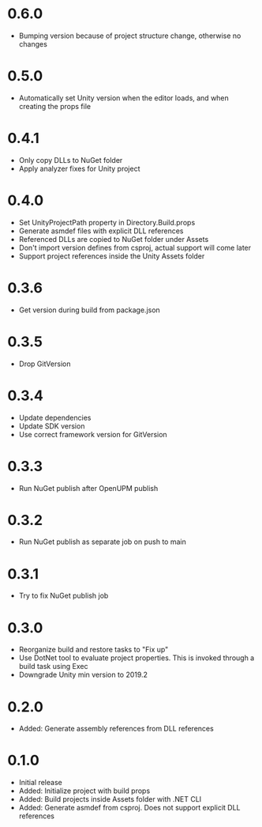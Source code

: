 # 0.6.0
- Bumping version because of project structure change, otherwise no changes

# 0.5.0
- Automatically set Unity version when the editor loads, and when creating the props file

# 0.4.1
- Only copy DLLs to NuGet folder
- Apply analyzer fixes for Unity project

# 0.4.0
- Set UnityProjectPath property in Directory.Build.props
- Generate asmdef files with explicit DLL references
- Referenced DLLs are copied to NuGet folder under Assets
- Don't import version defines from csproj, actual support will come later
- Support project references inside the Unity Assets folder

# 0.3.6
- Get version during build from package.json

# 0.3.5
- Drop GitVersion

# 0.3.4
- Update dependencies
- Update SDK version
- Use correct framework version for GitVersion

# 0.3.3
- Run NuGet publish after OpenUPM publish

# 0.3.2
- Run NuGet publish as separate job on push to main

# 0.3.1
- Try to fix NuGet publish job

# 0.3.0
- Reorganize build and restore tasks to "Fix up"
- Use DotNet tool to evaluate project properties. This is invoked through a build task using Exec
- Downgrade Unity min version to 2019.2

# 0.2.0
- Added: Generate assembly references from DLL references

# 0.1.0
- Initial release
- Added: Initialize project with build props
- Added: Build projects inside Assets folder with .NET CLI
- Added: Generate asmdef from csproj. Does not support explicit DLL references
